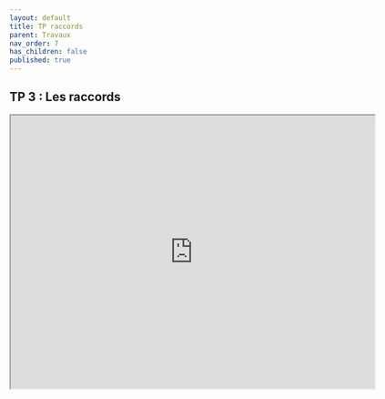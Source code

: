 ```yaml
---
layout: default
title: TP raccords
parent: Travaux
nav_order: 7
has_children: false
published: true
---
```

## TP 3 : Les raccords

<iframe src="https://drive.google.com/file/d/1FhMm1Z3rsLSH3P64-g9vW3_XzJy5dAAq/preview" width="640" height="480" allow="autoplay"></iframe>